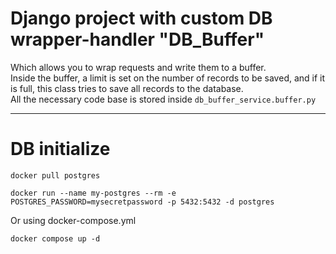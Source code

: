 # Django project with custom DB wrapper-handler "DB_Buffer"

Which allows you to wrap requests and write them to a buffer.  
Inside the buffer, a limit is set on the number of records to be saved, and if it is full, this class tries to save all records to the database.  
All the necessary code base is stored inside `db_buffer_service.buffer.py`

***

# DB initialize

```shell
docker pull postgres
```

```shell
docker run --name my-postgres --rm -e POSTGRES_PASSWORD=mysecretpassword -p 5432:5432 -d postgres
```

Or using docker-compose.yml

```shell
docker compose up -d 
```